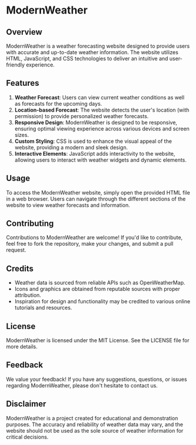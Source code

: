 # ModernWeather 

## Overview
ModernWeather is a weather forecasting website designed to provide users with accurate and up-to-date weather information. The website utilizes HTML, JavaScript, and CSS technologies to deliver an intuitive and user-friendly experience.

## Features
1. **Weather Forecast**: Users can view current weather conditions as well as forecasts for the upcoming days.
2. **Location-based Forecast**: The website detects the user's location (with permission) to provide personalized weather forecasts.
3. **Responsive Design**: ModernWeather is designed to be responsive, ensuring optimal viewing experience across various devices and screen sizes.
4. **Custom Styling**: CSS is used to enhance the visual appeal of the website, providing a modern and sleek design.
5. **Interactive Elements**: JavaScript adds interactivity to the website, allowing users to interact with weather widgets and dynamic elements.

## Usage
To access the ModernWeather website, simply open the provided HTML file in a web browser. Users can navigate through the different sections of the website to view weather forecasts and information.

## Contributing
Contributions to ModernWeather are welcome! If you'd like to contribute, feel free to fork the repository, make your changes, and submit a pull request.

## Credits
- Weather data is sourced from reliable APIs such as OpenWeatherMap.
- Icons and graphics are obtained from reputable sources with proper attribution.
- Inspiration for design and functionality may be credited to various online tutorials and resources.

## License
ModernWeather is licensed under the MIT License. See the LICENSE file for more details.

## Feedback
We value your feedback! If you have any suggestions, questions, or issues regarding ModernWeather, please don't hesitate to contact us.

## Disclaimer
ModernWeather is a project created for educational and demonstration purposes. The accuracy and reliability of weather data may vary, and the website should not be used as the sole source of weather information for critical decisions.
